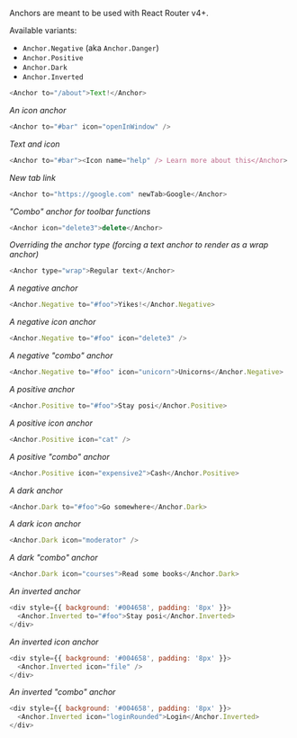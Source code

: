 Anchors are meant to be used with React Router v4+.

Available variants:

* `Anchor.Negative` (aka `Anchor.Danger`)
* `Anchor.Positive`
* `Anchor.Dark`
* `Anchor.Inverted`

```javascript
<Anchor to="/about">Text!</Anchor>
```

_An icon anchor_
```javascript
<Anchor to="#bar" icon="openInWindow" />
```

_Text and icon_
```javascript
<Anchor to="#bar"><Icon name="help" /> Learn more about this</Anchor>
```

_New tab link_
```javascript
<Anchor to="https://google.com" newTab>Google</Anchor>
```

_"Combo" anchor for toolbar functions_
```javascript
<Anchor icon="delete3">delete</Anchor>
```

_Overriding the anchor type (forcing a text anchor to render as a wrap anchor)_
```javascript
<Anchor type="wrap">Regular text</Anchor>
```

_A negative anchor_
```javascript
<Anchor.Negative to="#foo">Yikes!</Anchor.Negative>
```

_A negative icon anchor_
```javascript
<Anchor.Negative to="#foo" icon="delete3" />
```

_A negative "combo" anchor_
```javascript
<Anchor.Negative to="#foo" icon="unicorn">Unicorns</Anchor.Negative>
```

_A positive anchor_
```javascript
<Anchor.Positive to="#foo">Stay posi</Anchor.Positive>
```

_A positive icon anchor_
```javascript
<Anchor.Positive icon="cat" />
```

_A positive "combo" anchor_
```javascript
<Anchor.Positive icon="expensive2">Cash</Anchor.Positive>
```

_A dark anchor_
```javascript
<Anchor.Dark to="#foo">Go somewhere</Anchor.Dark>
```

_A dark icon anchor_
```javascript
<Anchor.Dark icon="moderator" />
```

_A dark "combo" anchor_
```javascript
<Anchor.Dark icon="courses">Read some books</Anchor.Dark>
```

_An inverted anchor_
```javascript
<div style={{ background: '#004658', padding: '8px' }}>
  <Anchor.Inverted to="#foo">Stay posi</Anchor.Inverted>
</div>
```

_An inverted icon anchor_
```javascript
<div style={{ background: '#004658', padding: '8px' }}>
  <Anchor.Inverted icon="file" />
</div>
```

_An inverted "combo" anchor_
```javascript
<div style={{ background: '#004658', padding: '8px' }}>
  <Anchor.Inverted icon="loginRounded">Login</Anchor.Inverted>
</div>
```
